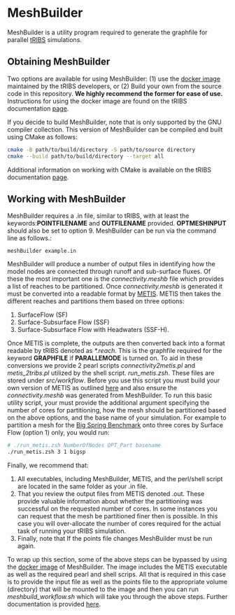 # MeshBuilder

MeshBuilder is a utility program required to generate the graphfile for parallel [tRIBS](https://tribshms.readthedocs.io/en/latest/index.html) simulations.

## Obtaining MeshBuilder
Two options are available for using MeshBuilder: (1) use the [docker image](https://tribshms.readthedocs.io/en/latest/man/Docker.html) maintained by the tRIBS developers, or (2) Build your own from the source code in this repository. __We highly recommend the former for ease of use.__ Instructions for using the docker image are found on the tRIBS documentation [page](https://tribshms.readthedocs.io/en/latest/man/Docker.html).

If you decide to build MeshBuilder, note that is only supported by the GNU compiler collection. This version of MeshBuilder can be compiled and built using CMake as follows:

```bash
cmake -B path/to/build/directory -S path/to/source directory
cmake --build path/to/build/directory --target all
```
Additional information on working with CMake is available on the tRIBS documentation [page](https://tribshms.readthedocs.io/en/latest/man/Model_Execution.html#cmake).

## Working with MeshBuilder
MeshBuilder requires a .in file, similar to tRIBS, with at least the keywords:__POINTFILENAME__ and __OUTFILENAME__ provided. __OPTMESHINPUT__ should also be set to option 9. MeshBuilder can be run via the command line as follows.:

```meshBuilder example.in```

MeshBuilder will produce a number of output files in identifying how the model nodes are connected through runoff and sub-surface fluxes. Of these the most important one is the _connectivity.meshb_ file which provides a list of reaches to be partitioned. Once _connectivity.meshb_ is generated it must be converted into a readable format by [METIS](http://glaros.dtc.umn.edu/gkhome/metis/metis/overview). METIS then takes the different reaches and partitions them based on three options:

1) SurfaceFlow (SF)
2) Surface-Subsurface Flow (SSF)
3) Surface-Subsurface Flow with Headwaters (SSF-H).

Once METIS is complete, the outputs are then converted back into a format readable by tRIBS denoted as _*.reach_. This is the graphfile required for the keyword __GRAPHFILE__ if __PARALLEMODE__ is turned on. To aid in these conversions we provide 2 pearl scripts _connectivity2metis.pl_ and  _metis_2tribs.pl_ utilized by the shell script. _run_metis.zsh_. These files are stored under _src/workflow_. Before you use this script you must build your own version of METIS as outlined [here](https://github.com/KarypisLab/METIS) and also ensure the _connectivity.meshb_ was generated from MeshBuilder. To run this basic utility script, your must provide the additional argument specifying the number of cores for partitioning, how the mesh should be partitioned based on the above options, and the base name of your simulation. For example to partition a mesh for the [Big Spring Benchmark](https://zenodo.org/records/10951574) onto three cores by Surface Flow (option 1) only, you would run:

```zsh
# ./run_metis.zsh NumberOfNodes OPT_Part basename
./run_metis.zsh 3 1 bigsp
```

Finally, we recommend that:

1) All executables, including MeshBuilder, METIS, and the perl/shell script are located in the same folder as your .in file.
2) That you review the output files from METIS denoted .out. These provide valuable information about whether the partitioning was successful on the requested number of cores. In some instances you can request that the mesh be partitioned finer then is possible. In this case you will over-allocate the number of cores required for the actual task of running your tRIBS simulation.
3) Finally, note that If the points file changes MeshBuilder must be run again.

To wrap up this section, some of the above steps can be bypassed by using the [docker image](https://tribshms.readthedocs.io/en/latest/man/Docker.html) of MeshBuilder. The image includes the METIS executable as well as the required pearl and shell scrips. All that is required in this case is to provide the input file as well as the points file to the appropriate volume (directory) that will be mounted to the image and then you can run _meshbuild_workflow.sh_ which will take you through the above steps. Further documentation is provided [here](https://tribshms.readthedocs.io/en/latest/man/Docker.html#meshbuilder).
